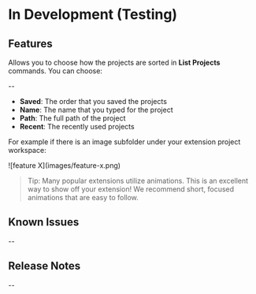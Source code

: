 # In Development (Testing)

## Features

Allows you to choose how the projects are sorted in **List Projects** commands. You can choose:

--

* **Saved**: The order that you saved the projects
* **Name**: The name that you typed for the project
* **Path**: The full path of the project
* **Recent**: The recently used projects

For example if there is an image subfolder under your extension project workspace:

\!\[feature X\]\(images/feature-x.png\)

> Tip: Many popular extensions utilize animations. This is an excellent way to show off your extension! We recommend short, focused animations that are easy to follow.

## Known Issues

-- 

## Release Notes

--
